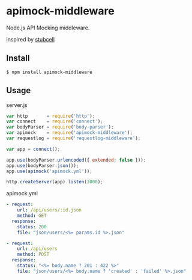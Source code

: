 # apimock-middleware

Node.js API Mocking middleware.

inspired by [stubcell](https://github.com/yosuke-furukawa/stubcell)

## Install

```
$ npm install apimock-middleware
```

## Usage 

server.js

```javascript
var http       = require('http');
var connect    = require('connect');
var bodyParser = require('body-parser');
var apimock    = require('apimock-middleware');
var requestlog = require('requestlog-middleware');

var app = connect();

app.use(bodyParser.urlencoded({ extended: false }));
app.use(bodyParser.json());
app.use(apimock('apimock.yml'));

http.createServer(app).listen(3000);
```

apimock.yml

```yaml
- request:
    url: /api/users/:id.json
    method: GET
  response:
    status: 200
    file: "json/users/<%= params.id %>.json"

- request:
    url: /api/users
    method: POST
  response:
    status: "<%= body.name ? 201 : 422 %>"
    file: "json/users/<%= body.name ? 'created' : 'failed' %>.json"
```
